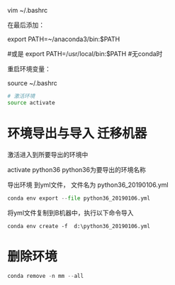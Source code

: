 vim ~/.bashrc

在最后添加：

export PATH=~/anaconda3/bin:$PATH

#或是 export PATH=/usr/local/bin:$PATH  #无conda时

重启环境变量：

source ~/.bashrc

```bash
# 激活环境
source activate
```





# 环境导出与导入 迁移机器

激活进入到所要导出的环境中

activate python36  python36为要导出的环境名称

导出环境 到yml文件， 文件名为 python36_20190106.yml

```python
conda env export --file python36_20190106.yml
```

将yml文件复制到B机器中，执行以下命令导入

```
conda env create -f  d:\python36_20190106.yml
```



# 删除环境

```csharp
conda remove -n mm --all
```